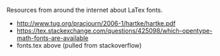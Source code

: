 Resources from around the internet about LaTex fonts. 

- http://www.tug.org/pracjourn/2006-1/hartke/hartke.pdf
- https://tex.stackexchange.com/questions/425098/which-opentype-math-fonts-are-available
- fonts.tex above (pulled from stackoverflow)
